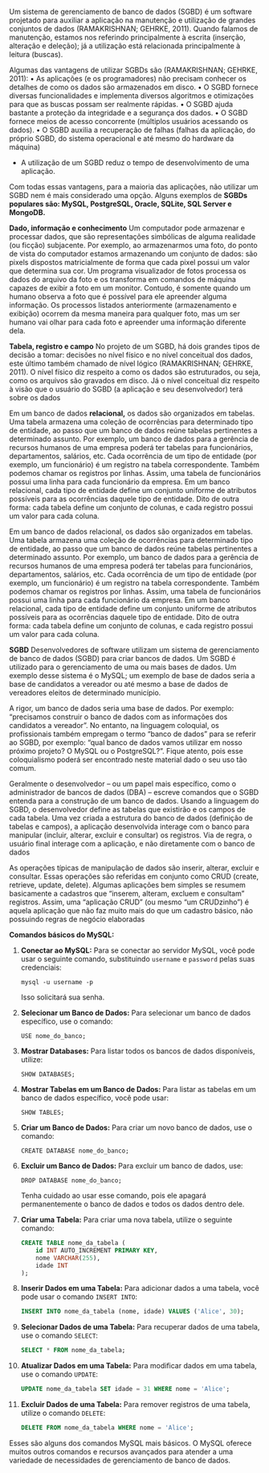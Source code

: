 Um sistema de gerenciamento de banco de dados (SGBD) é um software projetado para auxiliar a aplicação na manutenção e utilização de grandes conjuntos de dados (RAMAKRISHNAN; GEHRKE, 2011).
Quando falamos de manutenção, estamos nos referindo principalmente à escrita (inserção, alteração e deleção); já a utilização está relacionada principalmente à leitura (buscas).

Algumas das vantagens de utilizar SGBDs são (RAMAKRISHNAN; GEHRKE, 2011):
• As aplicações (e os programadores) não precisam conhecer os detalhes de como os dados são armazenados em disco.
• O SGBD fornece diversas funcionalidades e implementa diversos algoritmos e otimizações para que as buscas possam ser realmente rápidas.
• O SGBD ajuda bastante a proteção da integridade e a segurança dos dados.
• O SGBD fornece meios de acesso concorrente (múltiplos usuários acessando os dados). 
• O SGBD auxilia a recuperação de falhas (falhas da aplicação, do próprio SGBD, do sistema operacional e até mesmo do hardware da máquina)
- A utilização de um SGBD reduz o tempo de desenvolvimento de uma aplicação.

Com todas essas vantagens, para a maioria das aplicações, não utilizar um SGBD nem é mais considerado uma opção. Alguns exemplos de **SGBDs populares são: MySQL, PostgreSQL, Oracle, SQLite, SQL Server e MongoDB.**

**Dado, informação e conhecimento**
Um computador pode armazenar e processar dados, que são representações simbólicas de alguma realidade (ou ficção) subjacente. Por exemplo, ao armazenarmos uma foto, do ponto de vista do computador estamos armazenando um conjunto de dados: são pixels dispostos matricialmente de forma que cada pixel possui um valor que determina sua cor. Um programa visualizador de fotos processa os dados do arquivo da foto e os transforma em comandos de máquina capazes de exibir a foto em um monitor. Contudo, é somente quando um humano observa a foto que é possível para ele apreender alguma informação. Os processos listados anteriormente (armazenamento e exibição) ocorrem da mesma maneira para qualquer foto, mas um ser humano vai olhar para cada foto e apreender uma informação diferente dela.

**Tabela, registro e campo**
No projeto de um SGBD, há dois grandes tipos de decisão a tomar: decisões no nível físico e no nível conceitual dos dados, este último também chamado de nível lógico (RAMAKRISHNAN; GEHRKE, 2011). O nível físico diz respeito a como os dados são estruturados, ou seja, como os arquivos são gravados em disco. Já o nível conceitual diz respeito à visão que o usuário do SGBD (a aplicação e seu desenvolvedor) terá sobre os dados

Em um banco de dados **relacional,** os dados são organizados em tabelas. Uma tabela armazena uma coleção de ocorrências para determinado tipo de entidade, ao passo que um banco de dados reúne tabelas pertinentes a determinado assunto. Por exemplo, um banco de dados para a gerência de recursos humanos de uma empresa poderá ter tabelas para funcionários, departamentos, salários, etc. Cada ocorrência de um tipo de entidade (por exemplo, um funcionário) é um registro na tabela correspondente. Também podemos chamar os registros por linhas. Assim, uma tabela de funcionários possui uma linha para cada funcionário da empresa. Em um banco relacional, cada tipo de entidade define um conjunto uniforme de atributos possíveis para as ocorrências daquele tipo de entidade. Dito de outra forma: cada tabela define um conjunto de colunas, e cada registro possui um valor para cada coluna.

Em um banco de dados relacional, os dados são organizados em tabelas. Uma tabela armazena uma coleção de ocorrências para determinado tipo de entidade, ao passo que um banco de dados reúne tabelas pertinentes a determinado assunto. Por exemplo, um banco de dados para a gerência de recursos humanos de uma empresa poderá ter tabelas para funcionários, departamentos, salários, etc. Cada ocorrência de um tipo de entidade (por exemplo, um funcionário) é um registro na tabela correspondente. Também podemos chamar os registros por linhas. Assim, uma tabela de funcionários possui uma linha para cada funcionário da empresa. Em um banco relacional, cada tipo de entidade define um conjunto uniforme de atributos possíveis para as ocorrências daquele tipo de entidade. Dito de outra forma: cada tabela define um conjunto de colunas, e cada registro possui um valor para cada coluna.

**SGBD**
Desenvolvedores de software utilizam um sistema de gerenciamento de banco de dados (SGBD) para criar bancos de dados. Um SGBD é utilizado para o gerenciamento de uma ou mais bases de dados. Um exemplo desse sistema é o MySQL; um exemplo de base de dados seria a base de candidatos a vereador ou até mesmo a base de dados de vereadores eleitos de determinado município.

A rigor, um banco de dados seria uma base de dados. Por exemplo: “precisamos construir o banco de dados com as informações dos candidatos a vereador”. No entanto, na linguagem coloquial, os profissionais também empregam o termo “banco de dados” para se referir ao SGBD, por exemplo: “qual banco de dados vamos utilizar em nosso próximo projeto? O MySQL ou o PostgreSQL?”. Fique atento, pois esse coloquialismo poderá ser encontrado neste material dado o seu uso tão comum.

Geralmente o desenvolvedor – ou um papel mais específico, como o administrador de bancos de dados (DBA) – escreve comandos que o SGBD entenda para a construção de um banco de dados. Usando a linguagem do SGBD, o desenvolvedor define as tabelas que existirão e os campos de cada tabela. Uma vez criada a estrutura do banco de dados (definição de tabelas e campos), a aplicação desenvolvida interage com o banco para manipular (incluir, alterar, excluir e consultar) os registros. Via de regra, o usuário final interage com a aplicação, e não diretamente com o banco de dados

As operações típicas de manipulação de dados são inserir, alterar, excluir e consultar. Essas operações são referidas em conjunto como CRUD (create, retrieve, update, delete). Algumas aplicações bem simples se resumem basicamente a cadastros que “inserem, alteram, excluem e consultam” registros. Assim, uma “aplicação CRUD” (ou mesmo “um CRUDzinho”) é aquela aplicação que não faz muito mais do que um cadastro básico, não possuindo regras de negócio elaboradas

 **Comandos básicos do MySQL:**

1. **Conectar ao MySQL:**
   Para se conectar ao servidor MySQL, você pode usar o seguinte comando, substituindo `username` e `password` pelas suas credenciais:

   ```
   mysql -u username -p
   ```

   Isso solicitará sua senha.

2. **Selecionar um Banco de Dados:**
   Para selecionar um banco de dados específico, use o comando:

   ```
   USE nome_do_banco;
   ```

3. **Mostrar Databases:**
   Para listar todos os bancos de dados disponíveis, utilize:

   ```
   SHOW DATABASES;
   ```

4. **Mostrar Tabelas em um Banco de Dados:**
   Para listar as tabelas em um banco de dados específico, você pode usar:

   ```
   SHOW TABLES;
   ```

5. **Criar um Banco de Dados:**
   Para criar um novo banco de dados, use o comando:

   ```
   CREATE DATABASE nome_do_banco;
   ```

6. **Excluir um Banco de Dados:**
   Para excluir um banco de dados, use:

   ```
   DROP DATABASE nome_do_banco;
   ```

   Tenha cuidado ao usar esse comando, pois ele apagará permanentemente o banco de dados e todos os dados dentro dele.

7. **Criar uma Tabela:**
   Para criar uma nova tabela, utilize o seguinte comando:

   ```sql
   CREATE TABLE nome_da_tabela (
       id INT AUTO_INCREMENT PRIMARY KEY,
       nome VARCHAR(255),
       idade INT
   );
   ```

8. **Inserir Dados em uma Tabela:**
   Para adicionar dados a uma tabela, você pode usar o comando `INSERT INTO`:

   ```sql
   INSERT INTO nome_da_tabela (nome, idade) VALUES ('Alice', 30);
   ```

9. **Selecionar Dados de uma Tabela:**
   Para recuperar dados de uma tabela, use o comando `SELECT`:

   ```sql
   SELECT * FROM nome_da_tabela;
   ```

10. **Atualizar Dados em uma Tabela:**
    Para modificar dados em uma tabela, use o comando `UPDATE`:

    ```sql
    UPDATE nome_da_tabela SET idade = 31 WHERE nome = 'Alice';
    ```

11. **Excluir Dados de uma Tabela:**
    Para remover registros de uma tabela, utilize o comando `DELETE`:

    ```sql
    DELETE FROM nome_da_tabela WHERE nome = 'Alice';
    ```

Esses são alguns dos comandos MySQL mais básicos. O MySQL oferece muitos outros comandos e recursos avançados para atender a uma variedade de necessidades de gerenciamento de banco de dados.